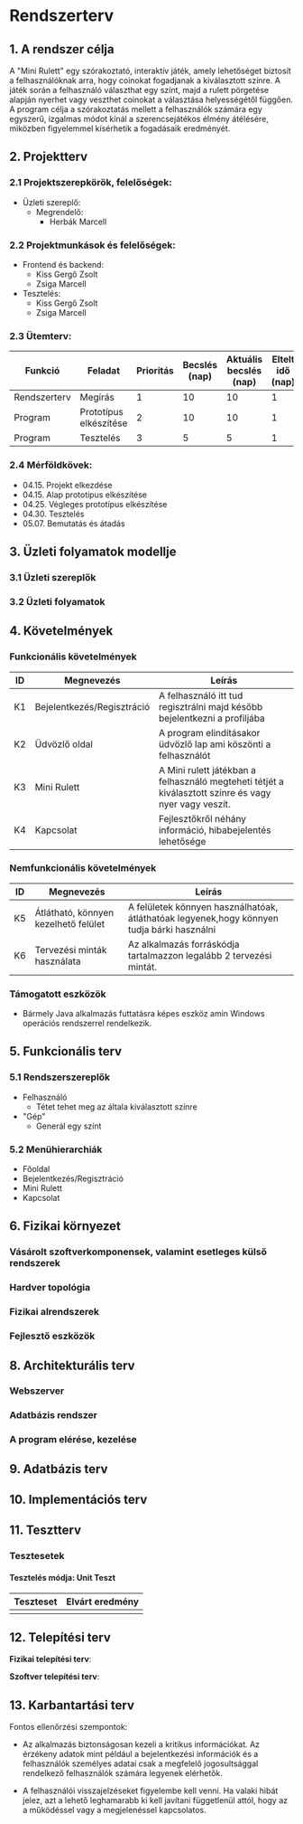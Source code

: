 # Rendszerterv
## 1. A rendszer célja
A "Mini Rulett" egy szórakoztató, interaktív játék, amely lehetőséget biztosít a felhasználóknak arra, hogy coinokat fogadjanak a kiválasztott színre. A játék során a felhasználó választhat egy színt, majd a rulett pörgetése alapján nyerhet vagy veszthet coinokat a választása helyességétől függően. A program célja a szórakoztatás mellett a felhasználók számára egy egyszerű, izgalmas módot kínál a szerencsejátékos élmény átélésére, miközben figyelemmel kísérhetik a fogadásaik eredményét.

## 2. Projektterv

### 2.1 Projektszerepkörök, felelőségek:
  * Üzleti szereplő:
	  -   Megrendelő:
		  -  Herbák Marcell
     
### 2.2 Projektmunkások és felelőségek:
   * Frontend és backend:
     - Kiss Gergő Zsolt
     - Zsiga Marcell
   * Tesztelés:
     - Kiss Gergő Zsolt
     - Zsiga Marcell
  
     
### 2.3 Ütemterv:

|Funkció                  | Feladat                                | Prioritás | Becslés (nap) | Aktuális becslés (nap) | Eltelt idő (nap) | Becsült idő (nap) |
|-------------------------|----------------------------------------|-----------|---------------|------------------------|------------------|---------------------|
|Rendszerterv             |Megírás                                 |         1 |            10 |                     10 |                1 |                  10 |
|Program                  |Prototípus elkészítése                  |         2 |            10 |                     10 |                1 |                  10 |
|Program                  |Tesztelés                               |         3 |             5 |                      5 |                1 |                   5 |


### 2.4 Mérföldkövek:
   *   04.15. Projekt elkezdése
   *   04.15. Alap prototípus elkészítése
   *   04.25. Végleges prototípus elkészítése
   *   04.30. Tesztelés
   *   05.07. Bemutatás és átadás

## 3. Üzleti folyamatok modellje

### 3.1 Üzleti szereplők


### 3.2 Üzleti folyamatok


## 4. Követelmények

### Funkcionális követelmények

| ID | Megnevezés               | Leírás                                                                                                                                                                                   |
|----|--------------------------|------------------------------------------------------------------------------------------------------------------------------------------------------------------------------------------|
| K1 | Bejelentkezés/Regisztráció     | A felhasználó itt tud regisztrálni majd később bejelentkezni a profiljába                                                                                        |
| K2 | Üdvözlő oldal             | A program elindításakor üdvözlő lap ami köszönti a felhasználót                                                                                                                                            |
| K3 | Mini Rulett       | A Mini rulett játékban a felhasználó megteheti tétjét a kiválasztott színre és vagy nyer vagy veszít.                                                                                                                        |
| K4 | Kapcsolat        | Fejlesztőkről néhány információ, hibabejelentés lehetősége |

 
### Nemfunkcionális követelmények

| ID | Megnevezés                             | Leírás                                                                                                              |
|----|----------------------------------------|---------------------------------------------------------------------------------------------------------------------|
| K5 | Átlátható, könnyen kezelhető felület   | A felületek könnyen használhatóak, átláthatóak legyenek,hogy könnyen tudja bárki használni              |
| K6 | Tervezési minták használata            | Az alkalmazás forráskódja tartalmazzon legalább 2 tervezési mintát. |

 


### Támogatott eszközök

 * Bármely Java alkalmazás futtatásra képes eszköz amin Windows operációs rendszerrel rendelkezik.


## 5. Funkcionális terv

### 5.1 Rendszerszereplők
 - Felhasználó
   - Tétet tehet meg az általa kiválasztott színre
 - "Gép"
   - Generál egy színt

### 5.2 Menühierarchiák
- Főoldal 
- Bejelentkezés/Regisztráció
- Mini Rulett
- Kapcsolat

## 6. Fizikai környezet

### Vásárolt szoftverkomponensek, valamint esetleges külső rendszerek

### Hardver topológia

### Fizikai alrendszerek

### Fejlesztő eszközök



## 8. Architekturális terv

### Webszerver



### Adatbázis rendszer



### A program elérése, kezelése




## 9. Adatbázis terv


## 10. Implementációs terv

## 11. Tesztterv



### Tesztesetek

#### Tesztelés módja: Unit Teszt

 | Teszteset      | Elvárt eredmény                                                                                            | 
 |----------------|------------------------------------------------------------------------------------------------------------| 
 |    |  |


## 12. Telepítési terv

**Fizikai telepítési terv**:


**Szoftver telepítési terv**:


## 13. Karbantartási terv
Fontos ellenőrzési szempontok:

 * Az alkalmazás biztonságosan kezeli a kritikus információkat. Az érzékeny adatok mint például a bejelentkezési információk és a felhasználók személyes adatai csak a megfelelő jogosultsággal rendelkező felhasználók számára legyenek elérhetők.

 * A felhasználói visszajelzéseket figyelembe kell venni. Ha valaki hibát jelez, azt a lehető leghamarabb ki kell javítani függetlenül attól, hogy az a működéssel vagy a megjelenéssel kapcsolatos.

